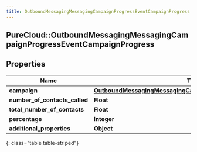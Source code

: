 ```yaml
---
title: OutboundMessagingMessagingCampaignProgressEventCampaignProgress
---
```

## PureCloud::OutboundMessagingMessagingCampaignProgressEventCampaignProgress

## Properties

|Name | Type | Description | Notes|
|------------ | ------------- | ------------- | -------------|
| **campaign** | [**OutboundMessagingMessagingCampaignProgressEventUriReference**](OutboundMessagingMessagingCampaignProgressEventUriReference.html) |  | [optional] |
| **number_of_contacts_called** | **Float** |  | [optional] |
| **total_number_of_contacts** | **Float** |  | [optional] |
| **percentage** | **Integer** |  | [optional] |
| **additional_properties** | **Object** |  | [optional] |
{: class="table table-striped"}


